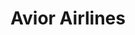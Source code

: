 ---
title: "Avior Airlines"
url: /catia-la-mar/avior-airlines-via-de-embarque/
shop: agencia de viajes
---